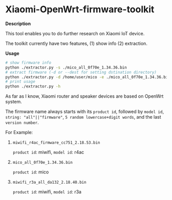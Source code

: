 # Xiaomi-OpenWrt-firmware-toolkit

**Description**

This tool enables you to do further research on Xiaomi IoT device.

The toolkit currently have two features, (1) show info (2) extraction.

**Usage**

```bash
# show firmware info
python ./extractor.py -s ./mico_all_0f70e_1.34.36.bin
# extract firmware (-d or --dest for setting dstination directory)
python ./extractor.py -d /home/user/mico -e ./mico_all_0f70e_1.34.36.bin
# print usage
python ./extractor.py -h
```

As far as I know, Xiaomi router and speaker devices are based on OpenWrt system.

The firmware name always starts with its `product id`, followed by `model id`, `string: "all"||"firmware"`, `5 random lowercase+digit words`, and the last `version number`.

For Example:
1. `miwifi_r4ac_firmware_cc751_2.18.53.bin`
   
    `product id`: miwifi, `model id`: r4ac

2. `mico_all_0f70e_1.34.36.bin`
       
    `product id`: mico
3. `miwifi_r3a_all_da132_2.18.40.bin`

    `product id`: miwifi, `model id`: r3a